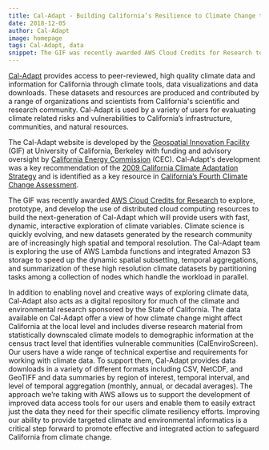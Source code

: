 ```yaml
---
title: Cal-Adapt - Building California’s Resilience to Climate Change through Open Data
date: 2018-12-05
author: Cal-Adapt
image: homepage
tags: Cal-Adapt, data
snippet: The GIF was recently awarded AWS Cloud Credits for Research to explore, prototype, and develop the use of distributed cloud computing resources to build the next-generation of Cal-Adapt which will provide users with fast, dynamic, interactive exploration of climate variables.
---
```


[Cal-Adapt](http://cal-adapt.org/) provides access to peer-reviewed, high quality climate data and information for California through climate tools, data visualizations and data downloads. These datasets and resources are produced and contributed by a range of organizations and scientists from California's scientific and research community. Cal-Adapt is used by a variety of users for evaluating climate related risks and vulnerabilities to California’s infrastructure, communities, and natural resources.

The Cal-Adapt website is developed by the [Geospatial Innovation Facility](http://gif.berkeley.edu/) (GIF) at University of California, Berkeley with funding and advisory oversight by [California Energy Commission](https://www.energy.ca.gov/) (CEC). Cal-Adapt's development was a key recommendation of the [2009 California Climate Adaptation Strategy](http://resources.ca.gov/docs/climate/Statewide_Adaptation_Strategy.pdf) and is identified as a key resource in [California’s Fourth Climate Change Assessment](http://www.climateassessment.ca.gov/tools/).

The GIF was recently awarded [AWS Cloud Credits for Research](https://aws.amazon.com/research-credits/) to explore, prototype, and develop the use of distributed cloud computing resources to build the next-generation of Cal-Adapt which will provide users with fast, dynamic, interactive exploration of climate variables. Climate science is quickly evolving, and new datasets generated by the research community are of increasingly high spatial and temporal resolution. The Cal-Adapt team is exploring the use of AWS Lambda functions and integrated Amazon S3 storage to speed up the dynamic spatial subsetting, temporal aggregations, and summarization of these high resolution climate datasets by partitioning tasks among a collection of nodes which handle the workload in parallel.

In addition to enabling novel and creative ways of exploring climate data, Cal-Adapt also acts as a digital repository for much of the climate and environmental research sponsored by the State of California. The data available on Cal-Adapt offer a view of how climate change might affect California at the local level and includes diverse research material from statistically downscaled climate models to demographic information at the census tract level that identifies vulnerable communities (CalEnviroScreen).  Our users have a wide range of technical expertise and requirements for working with climate data. To support them, Cal-Adapt provides data downloads in a variety of different formats including CSV, NetCDF, and GeoTIFF and data summaries by region of interest, temporal interval, and level of temporal aggregation (monthly, annual, or decadal averages). The approach we’re taking with AWS allows us to support the development of improved data access tools for our users and enable them to easily extract just the data they need for their specific climate resiliency efforts. Improving our ability to provide targeted climate and environmental informatics is a critical step forward to promote effective and integrated action to safeguard California from climate change.